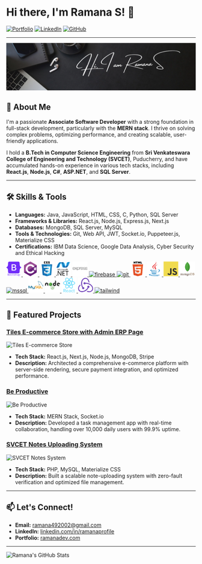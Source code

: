 # Hi there, I'm Ramana S! 👋

[![Portfolio](https://img.shields.io/badge/Portfolio-ramanadev.com-blue)](https://ramanadev.com)
[![LinkedIn](https://img.shields.io/badge/LinkedIn-ramanaprofile-blue)](https://linkedin.com/in/ramanaprofile)
[![GitHub](https://img.shields.io/badge/GitHub-CodeRamana-green)](https://github.com/CodeRamana)

---
![Banner](https://raw.githubusercontent.com/CodeRamana/CodeRamana/master/Banner.png) <!-- Replace with your banner image link -->

## 🚀 About Me

I'm a passionate **Associate Software Developer** with a strong foundation in full-stack development, particularly with the **MERN stack**. I thrive on solving complex problems, optimizing performance, and creating scalable, user-friendly applications.

I hold a **B.Tech in Computer Science Engineering** from **Sri Venkateswara College of Engineering and Technology (SVCET)**, Puducherry, and have accumulated hands-on experience in various tech stacks, including **React.js**, **Node.js**, **C#**, **ASP.NET**, and **SQL Server**.

---

## 🛠️ Skills & Tools

- **Languages:** Java, JavaScript, HTML, CSS, C, Python, SQL Server
- **Frameworks & Libraries:** React.js, Node.js, Express.js, Next.js
- **Databases:** MongoDB, SQL Server, MySQL
- **Tools & Technologies:** Git, Web API, JWT, Socket.io, Puppeteer.js, Materialize CSS
- **Certifications:** IBM Data Science, Google Data Analysis, Cyber Security and Ethical Hacking

<p align="left"> <a href="https://getbootstrap.com" target="_blank" rel="noreferrer"> <img src="https://raw.githubusercontent.com/devicons/devicon/master/icons/bootstrap/bootstrap-plain-wordmark.svg" alt="bootstrap" width="40" height="40"/> </a> <a href="https://www.w3schools.com/cs/" target="_blank" rel="noreferrer"> <img src="https://raw.githubusercontent.com/devicons/devicon/master/icons/csharp/csharp-original.svg" alt="csharp" width="40" height="40"/> </a> <a href="https://www.w3schools.com/css/" target="_blank" rel="noreferrer"> <img src="https://raw.githubusercontent.com/devicons/devicon/master/icons/css3/css3-original-wordmark.svg" alt="css3" width="40" height="40"/> </a> <a href="https://dotnet.microsoft.com/" target="_blank" rel="noreferrer"> <img src="https://raw.githubusercontent.com/devicons/devicon/master/icons/dot-net/dot-net-original-wordmark.svg" alt="dotnet" width="40" height="40"/> </a> <a href="https://expressjs.com" target="_blank" rel="noreferrer"> <img src="https://raw.githubusercontent.com/devicons/devicon/master/icons/express/express-original-wordmark.svg" alt="express" width="40" height="40"/> </a> <a href="https://firebase.google.com/" target="_blank" rel="noreferrer"> <img src="https://www.vectorlogo.zone/logos/firebase/firebase-icon.svg" alt="firebase" width="40" height="40"/> </a> <a href="https://git-scm.com/" target="_blank" rel="noreferrer"> <img src="https://www.vectorlogo.zone/logos/git-scm/git-scm-icon.svg" alt="git" width="40" height="40"/> </a> <a href="https://www.w3.org/html/" target="_blank" rel="noreferrer"> <img src="https://raw.githubusercontent.com/devicons/devicon/master/icons/html5/html5-original-wordmark.svg" alt="html5" width="40" height="40"/> </a> <a href="https://www.java.com" target="_blank" rel="noreferrer"> <img src="https://raw.githubusercontent.com/devicons/devicon/master/icons/java/java-original.svg" alt="java" width="40" height="40"/> </a> <a href="https://developer.mozilla.org/en-US/docs/Web/JavaScript" target="_blank" rel="noreferrer"> <img src="https://raw.githubusercontent.com/devicons/devicon/master/icons/javascript/javascript-original.svg" alt="javascript" width="40" height="40"/> </a> <a href="https://www.mongodb.com/" target="_blank" rel="noreferrer"> <img src="https://raw.githubusercontent.com/devicons/devicon/master/icons/mongodb/mongodb-original-wordmark.svg" alt="mongodb" width="40" height="40"/> </a> <a href="https://www.microsoft.com/en-us/sql-server" target="_blank" rel="noreferrer"> <img src="https://www.svgrepo.com/show/303229/microsoft-sql-server-logo.svg" alt="mssql" width="40" height="40"/> </a> <a href="https://www.mysql.com/" target="_blank" rel="noreferrer"> <img src="https://raw.githubusercontent.com/devicons/devicon/master/icons/mysql/mysql-original-wordmark.svg" alt="mysql" width="40" height="40"/> </a> <a href="https://nodejs.org" target="_blank" rel="noreferrer"> <img src="https://raw.githubusercontent.com/devicons/devicon/master/icons/nodejs/nodejs-original-wordmark.svg" alt="nodejs" width="40" height="40"/> </a> <a href="https://reactjs.org/" target="_blank" rel="noreferrer"> <img src="https://raw.githubusercontent.com/devicons/devicon/master/icons/react/react-original-wordmark.svg" alt="react" width="40" height="40"/> </a> <a href="https://redux.js.org" target="_blank" rel="noreferrer"> <img src="https://raw.githubusercontent.com/devicons/devicon/master/icons/redux/redux-original.svg" alt="redux" width="40" height="40"/> </a> <a href="https://tailwindcss.com/" target="_blank" rel="noreferrer"> <img src="https://www.vectorlogo.zone/logos/tailwindcss/tailwindcss-icon.svg" alt="tailwind" width="40" height="40"/> </a> </p>

---

## 🔗 Featured Projects

### [Tiles E-commerce Store with Admin ERP Page](https://github.com/CodeRamana/Tiles-Ecommerce-Store)
![Tiles E-commerce Store](https://yourimageurl.com/tiles-ecommerce.png) <!-- Replace with your project image link -->
- **Tech Stack:** React.js, Next.js, Node.js, MongoDB, Stripe
- **Description:** Architected a comprehensive e-commerce platform with server-side rendering, secure payment integration, and optimized performance.

### [Be Productive](https://github.com/CodeRamana/Be-Productive)
![Be Productive](https://yourimageurl.com/be-productive.png) <!-- Replace with your project image link -->
- **Tech Stack:** MERN Stack, Socket.io
- **Description:** Developed a task management app with real-time collaboration, handling over 10,000 daily users with 99.9% uptime.

### [SVCET Notes Uploading System](https://github.com/CodeRamana/SVCET-Notes-System)
![SVCET Notes System](https://yourimageurl.com/notes-system.png) <!-- Replace with your project image link -->
- **Tech Stack:** PHP, MySQL, Materialize CSS
- **Description:** Built a scalable note-uploading system with zero-fault verification and optimized file management.

---

## 📫 Let's Connect!

- **Email:** [ramana492002@gmail.com](mailto:ramana492002@gmail.com)
- **LinkedIn:** [linkedin.com/in/ramanaprofile](https://linkedin.com/in/ramanaprofile)
- **Portfolio:** [ramanadev.com](https://ramanadev.com)

---

<!-- Optional: Add GitHub Stats -->
![Ramana's GitHub Stats](https://github-readme-stats.vercel.app/api?username=CodeRamana&show_icons=true&theme=radical)
